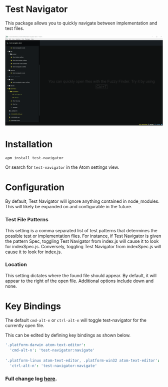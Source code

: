 # Test Navigator

This package allows you to quickly navigate between implementation and test files.

![Test Navigator Demo](https://github.com/DFreds/test-navigator-atom/blob/master/test-navigator.gif?raw=true)

# Installation
```
apm install test-navigator
```
Or search for <code>test-navigator</code> in the Atom settings view.

# Configuration

By default, Test Navigator will ignore anything contained in node_modules. This will likely be expanded on and configurable in the future.

### Test File Patterns
This setting is a comma separated list of test patterns that determines the possible test or implementation flies. For instance, if Test Navigator is given the pattern Spec, toggling Test Navigator from index.js will cause it to look for indexSpec.js. Conversely, toggling Test Navigator from indexSpec.js will cause it to look for index.js.

### Location
This setting dictates where the found file should appear. By default, it will appear to the right of the open file. Additional options include down and none.

# Key Bindings
The default <code>cmd-alt-n</code> or <code>ctrl-alt-n</code> will toggle test-navigator for the currently open file.

This can be edited by defining key bindings as shown below.

```coffee
'.platform-darwin atom-text-editor':
  'cmd-alt-n': 'test-navigator:navigate'

'.platform-linux atom-text-editor, .platform-win32 atom-text-editor':
  'ctrl-alt-n': 'test-navigator:navigate'
```

### Full change log [here](./CHANGELOG.md).
